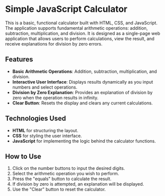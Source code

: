 # Simple JavaScript Calculator

This is a basic, functional calculator built with HTML, CSS, and JavaScript. The application supports fundamental arithmetic operations: addition, subtraction, multiplication, and division. It is designed as a single-page web application that allows users to perform calculations, view the result, and receive explanations for division by zero errors.

## Features
- **Basic Arithmetic Operations**: Addition, subtraction, multiplication, and division.
- **Interactive User Interface**: Displays results dynamically as you input numbers and select operations.
- **Division by Zero Explanation**: Provides an explanation of division by zero when the operation results in infinity.
- **Clear Button**: Resets the display and clears any current calculations.

## Technologies Used
- **HTML** for structuring the layout.
- **CSS** for styling the user interface.
- **JavaScript** for implementing the logic behind the calculator functions.

## How to Use
1. Click on the number buttons to input the desired digits.
2. Select the arithmetic operation you wish to perform.
3. Press the "equals" button to calculate the result.
4. If division by zero is attempted, an explanation will be displayed.
5. Use the "Clear" button to reset the calculator.
